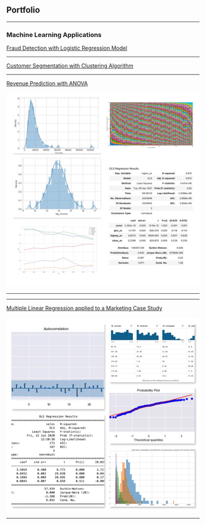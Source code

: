 ## Portfolio

---

### Machine Learning Applications

[Fraud Detection with Logistic Regression Model](/logistic_regression)

---
[Customer Segmentation with Clustering Algorithm](https://github.com/AurelieGIRAUD/Data_Science_Projects/tree/main/Clustering)

---
[Revenue Prediction with ANOVA](/anova_multiple_linear)
 <br> <br>
<img src="images/IMG_0272.JPG"/>

---
---
[Multiple Linear Regression applied to a Marketing Case Study](/linear_regression)
 <br> <br>
<img src="images/linear.jpg"/>


---





